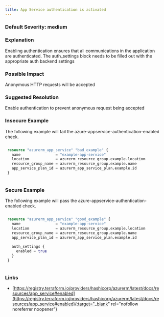 ```yaml
---
title: App Service authentication is activated
---
```


### Default Severity: <span class="severity medium">medium</span>

### Explanation

Enabling authentication ensures that all communications in the application are authenticated. The auth_settings block needs to be filled out with the appropriate auth backend settings

### Possible Impact
Anonymous HTTP requests will be accepted

### Suggested Resolution
Enable authentication to prevent anonymous request being accepted


### Insecure Example

The following example will fail the azure-appservice-authentication-enabled check.
```terraform

 resource "azurerm_app_service" "bad_example" {
   name                = "example-app-service"
   location            = azurerm_resource_group.example.location
   resource_group_name = azurerm_resource_group.example.name
   app_service_plan_id = azurerm_app_service_plan.example.id
 }
 
```



### Secure Example

The following example will pass the azure-appservice-authentication-enabled check.
```terraform

 resource "azurerm_app_service" "good_example" {
   name                = "example-app-service"
   location            = azurerm_resource_group.example.location
   resource_group_name = azurerm_resource_group.example.name
   app_service_plan_id = azurerm_app_service_plan.example.id
 
   auth_settings {
     enabled = true
   }
 }
 
```



### Links


- [https://registry.terraform.io/providers/hashicorp/azurerm/latest/docs/resources/app_service#enabled](https://registry.terraform.io/providers/hashicorp/azurerm/latest/docs/resources/app_service#enabled){:target="_blank" rel="nofollow noreferrer noopener"}




